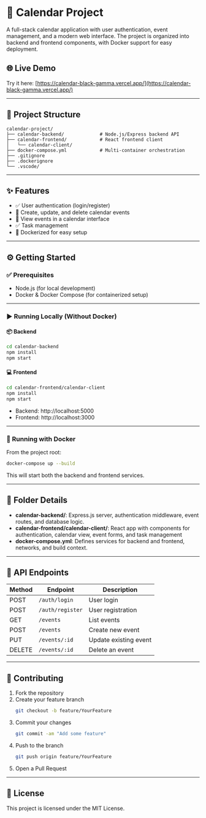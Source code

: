 # 📆 Calendar Project

A full-stack calendar application with user authentication, event management, and a modern web interface. The project is organized into
backend and frontend components, with Docker support for easy deployment.

## 🌐 Live Demo

Try it here: [https://calendar-black-gamma.vercel.app/](https://calendar-black-gamma.vercel.app/)

---

## 📁 Project Structure

```
calendar-project/
├── calendar-backend/             # Node.js/Express backend API
├── calendar-frontend/            # React frontend client
│   └── calendar-client/
├── docker-compose.yml            # Multi-container orchestration
├── .gitignore
├── .dockerignore
└── .vscode/
```

---

## ✨ Features

- ✅ User authentication (login/register)
- 📅 Create, update, and delete calendar events
- 🔎 View events in a calendar interface
- ✅ Task management
- 🐳 Dockerized for easy setup

---

## ⚙️ Getting Started

### ✅ Prerequisites

- Node.js (for local development)
- Docker & Docker Compose (for containerized setup)

---

### ▶️ Running Locally (Without Docker)

#### 📦 Backend

```bash
cd calendar-backend
npm install
npm start
```

#### 💻 Frontend

```bash
cd calendar-frontend/calendar-client
npm install
npm start
```

- Backend: http://localhost:5000  
- Frontend: http://localhost:3000

---

### 🐳 Running with Docker

From the project root:

```bash
docker-compose up --build
```

This will start both the backend and frontend services.

---

## 📂 Folder Details

- **calendar-backend/**: Express.js server, authentication middleware, event routes, and database logic.  
- **calendar-frontend/calendar-client/**: React app with components for authentication, calendar view, event forms, and task management
- **docker-compose.yml**: Defines services for backend and frontend, networks, and build context.

---

## 🧩 API Endpoints

| Method | Endpoint            | Description          |
|--------|---------------------|----------------------|
| POST   | `/auth/login`       | User login           |
| POST   | `/auth/register`    | User registration    |
| GET    | `/events`           | List events          |
| POST   | `/events`           | Create new event     |
| PUT    | `/events/:id`       | Update existing event|
| DELETE | `/events/:id`       | Delete an event      |

---

## 🤝 Contributing

1. Fork the repository  
2. Create your feature branch  
   ```bash
   git checkout -b feature/YourFeature
   ```
3. Commit your changes  
   ```bash
   git commit -am "Add some feature"
   ```
4. Push to the branch  
   ```bash
   git push origin feature/YourFeature
   ```
5. Open a Pull Request

---

## 📄 License

This project is licensed under the MIT License.
